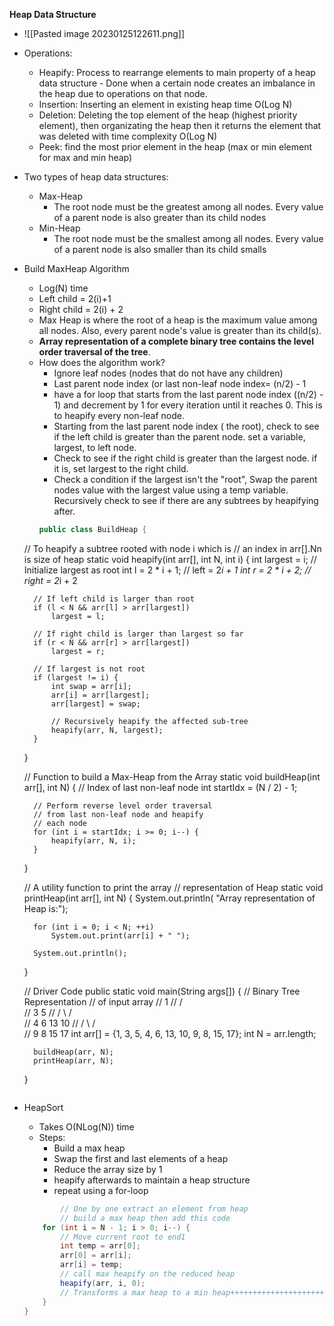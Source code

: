 **Heap Data Structure**
- ![[Pasted image 20230125122611.png]]
- Operations:
	- Heapify: Process to rearrange elements to main property of a heap data structure 
			- Done when a certain node creates an imbalance in the heap due to operations on that node.
	- Insertion: Inserting an element in existing heap time O(Log N)
	- Deletion: Deleting the top element of the heap (highest priority element), then organizating the heap then it returns the element that was deleted with time complexity O(Log N)
	- Peek: find the most prior element in the heap (max or min element for max and min heap)
- Two types of heap data structures:
	- Max-Heap
		- The root node must be the greatest among all nodes. Every value of a parent node is also greater than its child nodes 
	- Min-Heap
		- The root node must be the smallest among all nodes. Every value of a parent node is also smaller than its child smalls 

- Build MaxHeap Algorithm
	- Log(N) time
	- Left child = 2(i)+1
	- Right child = 2(i) + 2
	- Max Heap is where the root of a heap is the maximum value among all nodes. Also, every parent node's value is greater than its child(s).
	- **Array representation of a complete binary tree contains the level order traversal of the tree**.
	- How does the algorithm work? 
		- Ignore leaf nodes (nodes that do not have any children)
		- Last parent node index (or last non-leaf node index= (n/2) - 1
		- have a for loop that starts from the last parent node index ((n/2) - 1) and decrement by 1 for every iteration until it reaches 0. This is to heapify every non-leaf node. 
		- Starting from the last parent node index ( the root), check to see if the left child is greater than the parent node. set a variable, largest, to left node. 
		- Check to see if the right child is greater than the largest node. if it is, set largest to the right child. 
		- Check a condition if the largest isn't the "root", Swap the parent nodes value with the largest value using a temp variable. Recursively check to see if there are any subtrees by heapifying after. 
		```Java
		public class BuildHeap {
    // To heapify a subtree rooted with node i which is
    // an index in arr[].Nn is size of heap
    static void heapify(int arr[], int N, int i)
    {
        int largest = i; // Initialize largest as root
        int l = 2 * i + 1; // left = 2*i + 1
        int r = 2 * i + 2; // right = 2*i + 2
  
        // If left child is larger than root
        if (l < N && arr[l] > arr[largest])
            largest = l;
  
        // If right child is larger than largest so far
        if (r < N && arr[r] > arr[largest])
            largest = r;
  
        // If largest is not root
        if (largest != i) {
            int swap = arr[i];
            arr[i] = arr[largest];
            arr[largest] = swap;
  
            // Recursively heapify the affected sub-tree
            heapify(arr, N, largest);
        }
    }
  
    // Function to build a Max-Heap from the Array
    static void buildHeap(int arr[], int N)
    {
        // Index of last non-leaf node
        int startIdx = (N / 2) - 1;
  
        // Perform reverse level order traversal
        // from last non-leaf node and heapify
        // each node
        for (int i = startIdx; i >= 0; i--) {
            heapify(arr, N, i);
        }
    }
  
    // A utility function to print the array
    // representation of Heap
    static void printHeap(int arr[], int N)
    {
        System.out.println(
            "Array representation of Heap is:");
  
        for (int i = 0; i < N; ++i)
            System.out.print(arr[i] + " ");
  
        System.out.println();
    }
  
    // Driver Code
    public static void main(String args[])
    {
        // Binary Tree Representation
        // of input array
        //            1
        //         /      \
        //       3        5
        //     /   \       / \
        //  4       6  13 10
        // / \    /  \
        // 9  8  15   17
        int arr[] = {1, 3, 5, 4, 6, 13, 10, 9, 8, 15, 17};
        int N = arr.length;
        
        buildHeap(arr, N);
        printHeap(arr, N);
    }
    ```
- HeapSort
	- Takes O(NLog(N)) time
	- Steps:
		- Build a max heap
		- Swap the first and last elements of a heap
		- Reduce the array size by 1
		- heapify afterwards to maintain a heap structure
		- repeat using a for-loop
	```Java
	        // One by one extract an element from heap
	        // build a max heap then add this code 
        for (int i = N - 1; i > 0; i--) {
            // Move current root to end1
            int temp = arr[0];
            arr[0] = arr[i];
            arr[i] = temp; 
            // call max heapify on the reduced heap
            heapify(arr, i, 0);
            // Transforms a max heap to a min heap+++++++++++++++++++++++++++++++++++++++++++++++++++++++++++++++++++++++++++++++++++++++++++++++++++++++++++++++++++++++++++++++++++++++++++++++++++++++++++++++++++++++++
        }
    }
	```

